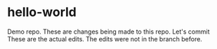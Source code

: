 # hello-world
Demo repo.
These are changes being made to this repo.
Let's commit
These are the actual edits.
The edits were not in the branch before.
